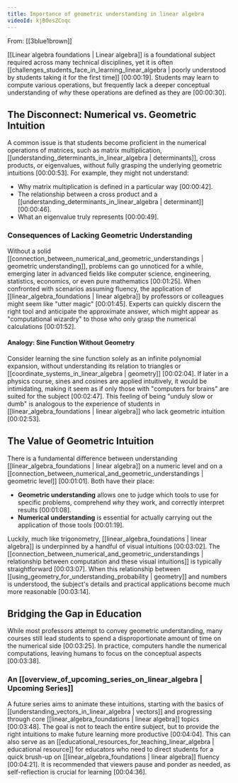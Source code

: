 ```yaml
---
title: Importance of geometric understanding in linear algebra
videoId: kjBOesZCoqc
---
```


From: [[3blue1brown]] <br/> 

[[Linear algebra foundations | Linear algebra]] is a foundational subject required across many technical disciplines, yet it is often [[challenges_students_face_in_learning_linear_algebra | poorly understood by students taking it for the first time]] <a class="yt-timestamp" data-t="00:00:19">[00:00:19]</a>. Students may learn to compute various operations, but frequently lack a deeper conceptual understanding of *why* these operations are defined as they are <a class="yt-timestamp" data-t="00:00:30">[00:00:30]</a>.

## The Disconnect: Numerical vs. Geometric Intuition

A common issue is that students become proficient in the numerical operations of matrices, such as matrix multiplication, [[understanding_determinants_in_linear_algebra | determinants]], cross products, or eigenvalues, without fully grasping the underlying geometric intuitions <a class="yt-timestamp" data-t="00:00:53">[00:00:53]</a>. For example, they might not understand:
*   Why matrix multiplication is defined in a particular way <a class="yt-timestamp" data-t="00:00:42">[00:00:42]</a>.
*   The relationship between a cross product and a [[understanding_determinants_in_linear_algebra | determinant]] <a class="yt-timestamp" data-t="00:00:46">[00:00:46]</a>.
*   What an eigenvalue truly represents <a class="yt-timestamp" data-t="00:00:49">[00:00:49]</a>.

### Consequences of Lacking Geometric Understanding
Without a solid [[connection_between_numerical_and_geometric_understandings | geometric understanding]], problems can go unnoticed for a while, emerging later in advanced fields like computer science, engineering, statistics, economics, or even pure mathematics <a class="yt-timestamp" data-t="00:01:25">[00:01:25]</a>. When confronted with scenarios assuming fluency, the application of [[linear_algebra_foundations | linear algebra]] by professors or colleagues might seem like "utter magic" <a class="yt-timestamp" data-t="00:01:45">[00:01:45]</a>. Experts can quickly discern the right tool and anticipate the approximate answer, which might appear as "computational wizardry" to those who only grasp the numerical calculations <a class="yt-timestamp" data-t="00:01:52">[00:01:52]</a>.

#### Analogy: Sine Function Without Geometry
Consider learning the sine function solely as an infinite polynomial expansion, without understanding its relation to triangles or [[coordinate_systems_in_linear_algebra | geometry]] <a class="yt-timestamp" data-t="00:02:04">[00:02:04]</a>. If later in a physics course, sines and cosines are applied intuitively, it would be intimidating, making it seem as if only those with "computers for brains" are suited for the subject <a class="yt-timestamp" data-t="00:02:47">[00:02:47]</a>. This feeling of being "unduly slow or dumb" is analogous to the experience of students in [[linear_algebra_foundations | linear algebra]] who lack geometric intuition <a class="yt-timestamp" data-t="00:02:53">[00:02:53]</a>.

## The Value of Geometric Intuition

There is a fundamental difference between understanding [[linear_algebra_foundations | linear algebra]] on a numeric level and on a [[connection_between_numerical_and_geometric_understandings | geometric level]] <a class="yt-timestamp" data-t="00:01:01">[00:01:01]</a>. Both have their place:
*   **Geometric understanding** allows one to judge which tools to use for specific problems, comprehend *why* they work, and correctly interpret results <a class="yt-timestamp" data-t="00:01:08">[00:01:08]</a>.
*   **Numerical understanding** is essential for actually carrying out the application of those tools <a class="yt-timestamp" data-t="00:01:19">[00:01:19]</a>.

Luckily, much like trigonometry, [[linear_algebra_foundations | linear algebra]] is underpinned by a handful of visual intuitions <a class="yt-timestamp" data-t="00:03:02">[00:03:02]</a>. The [[connection_between_numerical_and_geometric_understandings | relationship between computation and these visual intuitions]] is typically straightforward <a class="yt-timestamp" data-t="00:03:07">[00:03:07]</a>. When this relationship between [[using_geometry_for_understanding_probability | geometry]] and numbers is understood, the subject's details and practical applications become much more reasonable <a class="yt-timestamp" data-t="00:03:14">[00:03:14]</a>.

## Bridging the Gap in Education

While most professors attempt to convey geometric understanding, many courses still lead students to spend a disproportionate amount of time on the numerical side <a class="yt-timestamp" data-t="00:03:25">[00:03:25]</a>. In practice, computers handle the numerical computations, leaving humans to focus on the conceptual aspects <a class="yt-timestamp" data-t="00:03:38">[00:03:38]</a>.

### An [[overview_of_upcoming_series_on_linear_algebra | Upcoming Series]]
A future series aims to animate these intuitions, starting with the basics of [[understanding_vectors_in_linear_algebra | vectors]] and progressing through core [[linear_algebra_foundations | linear algebra]] topics <a class="yt-timestamp" data-t="00:03:48">[00:03:48]</a>. The goal is not to teach the entire subject, but to provide the right intuitions to make future learning more productive <a class="yt-timestamp" data-t="00:04:04">[00:04:04]</a>. This can also serve as an [[educational_resources_for_teaching_linear_algebra | educational resource]] for educators who need to direct students for a quick brush-up on [[linear_algebra_foundations | linear algebra]] fluency <a class="yt-timestamp" data-t="00:04:21">[00:04:21]</a>. It is recommended that viewers pause and ponder as needed, as self-reflection is crucial for learning <a class="yt-timestamp" data-t="00:04:36">[00:04:36]</a>.